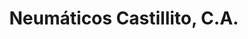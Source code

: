 ---
title: "Neumáticos Castillito, C.A."
url: /ciudad-guayana-puerto-ordaz/neumaticos-castillito-c-a/
shop: neumáticos
---